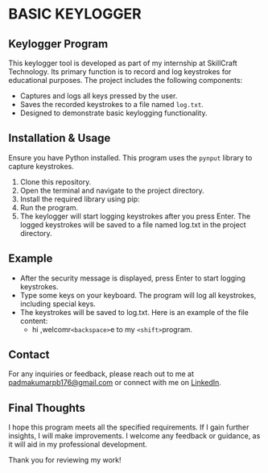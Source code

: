 # BASIC KEYLOGGER

## Keylogger Program

This keylogger tool is developed as part of my internship at SkillCraft Technology. Its primary function is to record and log keystrokes for educational purposes. The project includes the following components:

- Captures and logs all keys pressed by the user.
- Saves the recorded keystrokes to a file named `log.txt`.
- Designed to demonstrate basic keylogging functionality.

## Installation & Usage

Ensure you have Python installed. This program uses the `pynput` library to capture keystrokes.

1. Clone this repository.
2. Open the terminal and navigate to the project directory.
3. Install the required library using pip:
4. Run the program.
5. The keylogger will start logging keystrokes after you press Enter. The logged keystrokes will be saved to a file named log.txt in the project directory.

## Example

- After the security message is displayed, press Enter to start logging keystrokes.
- Type some keys on your keyboard. The program will log all keystrokes, including special keys.
- The keystrokes will be saved to log.txt. Here is an example of the file content:
  - hi ,welcomr`<backspace>`e to my `<shift>`program.

## Contact

For any inquiries or feedback, please reach out to me at [padmakumarpb176@gmail.com](mailto:padmakumarpb176@gmail.com) or connect with me on [LinkedIn](https://www.linkedin.com/in/padmakumarpb).


## Final Thoughts

I hope this program meets all the specified requirements. If I gain further insights, I will make improvements. I welcome any feedback or guidance, as it will aid in my professional development.

Thank you for reviewing my work!
